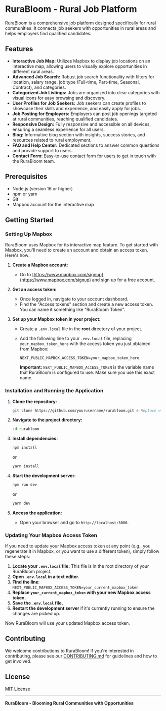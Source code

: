 # RuraBloom - Rural Job Platform

RuraBloom is a comprehensive job platform designed specifically for rural communities. It connects job seekers with opportunities in rural areas and helps employers find qualified candidates.

## Features

- **Interactive Job Map:**  Utilizes Mapbox to display job locations on an interactive map, allowing users to visually explore opportunities in different rural areas.
- **Advanced Job Search:** Robust job search functionality with filters for location, salary range, job type (Full-time, Part-time, Seasonal, Contract), and categories.
- **Categorized Job Listings:** Jobs are organized into clear categories with visual icons for easy browsing and discovery.
- **User Profiles for Job Seekers:** Job seekers can create profiles to showcase their skills and experience, and easily apply for jobs.
- **Job Posting for Employers:** Employers can post job openings targeted at rural communities, reaching qualified candidates.
- **Responsive Design:** Fully responsive and accessible on all devices, ensuring a seamless experience for all users.
- **Blog:** Informative blog section with insights, success stories, and resources related to rural employment.
- **FAQ and Help Center:** Dedicated sections to answer common questions and provide support to users.
- **Contact Form:** Easy-to-use contact form for users to get in touch with the RuraBloom team.

## Prerequisites

- Node.js (version 16 or higher)
- npm or yarn
- Git
- Mapbox account for the interactive map

## Getting Started

### Setting Up Mapbox

RuraBloom uses Mapbox for its interactive map feature. To get started with Mapbox, you'll need to create an account and obtain an access token. Here's how:

1. **Create a Mapbox account:**
   - Go to [https://www.mapbox.com/signup](https://www.mapbox.com/signup) and sign up for a free account.

2. **Get an access token:**
   - Once logged in, navigate to your account dashboard.
   - Find the "Access tokens" section and create a new access token. You can name it something like "RuraBloom Token".

3. **Set up your Mapbox token in your project:**
   - Create a `.env.local` file in the **root** directory of your project.
   - Add the following line to your `.env.local` file, replacing `your_mapbox_token_here` with the access token you just obtained from Mapbox:

     ```
     NEXT_PUBLIC_MAPBOX_ACCESS_TOKEN=your_mapbox_token_here
     ```
     **Important:**  `NEXT_PUBLIC_MAPBOX_ACCESS_TOKEN` is the variable name that RuraBloom is configured to use. Make sure you use this exact name.

### Installation and Running the Application

1. **Clone the repository:**
   ```bash
   git clone https://github.com/yourusername/rurabloom.git # Replace with the actual repository URL
   ```

2. **Navigate to the project directory:**
   ```bash
   cd rurabloom
   ```

3. **Install dependencies:**
   ```bash
   npm install
   ```
   or
   ```bash
   yarn install
   ```

4. **Start the development server:**
   ```bash
   npm run dev
   ```
   or
   ```bash
   yarn dev
   ```

5. **Access the application:**
   - Open your browser and go to `http://localhost:3000`.

### Updating Your Mapbox Access Token

If you need to update your Mapbox access token at any point (e.g., you regenerate it in Mapbox, or you want to use a different token), simply follow these steps:

1. **Locate your `.env.local` file:** This file is in the root directory of your RuraBloom project.
2. **Open `.env.local` in a text editor.**
3. **Find the line:** `NEXT_PUBLIC_MAPBOX_ACCESS_TOKEN=your_current_mapbox_token`
4. **Replace `your_current_mapbox_token` with your new Mapbox access token.**
5. **Save the `.env.local` file.**
6. **Restart the development server** if it's currently running to ensure the changes are picked up.

Now RuraBloom will use your updated Mapbox access token.

## Contributing

We welcome contributions to RuraBloom! If you're interested in contributing, please see our [CONTRIBUTING.md](CONTRIBUTING.md) for guidelines and how to get involved.

## License

[MIT License](LICENSE)

---

**RuraBloom - Blooming Rural Communities with Opportunities**

